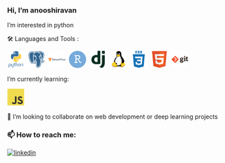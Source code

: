  ### Hi, I’m anooshiravan
 I’m interested in python 
 
 :hammer_and_wrench: Languages and Tools : <div>
  <img src="https://github.com/devicons/devicon/blob/master/icons/python/python-original-wordmark.svg"  title="python" alt="python" width="40" height="40"/>&nbsp;
  <img src="https://github.com/devicons/devicon/blob/master/icons/postgresql/postgresql-plain.svg"  title="postgresql" alt="postgresql" width="40" height="40"/>&nbsp;
  <img src="https://github.com/devicons/devicon/blob/master/icons/tensorflow/tensorflow-original-wordmark.svg"  title="tensorflow" alt="tensorflow" width="40" height="40"/>&nbsp;
  <img src="https://github.com/devicons/devicon/blob/master/icons/rstudio/rstudio-original.svg"  title="rstudio" alt="rstudio" width="40" height="40"/>&nbsp;
  <img src="https://github.com/devicons/devicon/blob/master/icons/django/django-plain.svg"  title="django" alt="django" width="40" height="40"/>&nbsp;
  <img src="https://github.com/devicons/devicon/blob/master/icons/linux/linux-original.svg"  title="linux" alt="linux" width="40" height="40"/>&nbsp;
  <img src="https://github.com/devicons/devicon/blob/master/icons/css3/css3-plain-wordmark.svg"  title="CSS3" alt="CSS" width="40" height="40"/>&nbsp;
  <img src="https://github.com/devicons/devicon/blob/master/icons/html5/html5-original.svg" title="HTML5" alt="HTML" width="40" height="40"/>&nbsp;
  <img src="https://github.com/devicons/devicon/blob/master/icons/git/git-original-wordmark.svg" title="Git" alt="Git" width="40" height="40"/>
</div>

  I’m currently learning: <div>
  <img src="https://github.com/devicons/devicon/blob/master/icons/javascript/javascript-original.svg" title="Git" alt="Git" width="40" height="40"/>
</div>

 💞️ I’m looking to collaborate on web development or deep learning projects


 ### :mailbox: How to reach me: <p>
  <a href="https://www.linkedin.com/in/anooshiravan-houshmand-297ba6196" rel="nofollow noreferrer">
    <img src="https://img.shields.io/badge/-anooshiravan-blue?style=flat&logo=Linkedin&logoColor=white" alt="linkedin"> 
  </a>
</p>



<!---
anooshiravan-G1/anooshiravan-G1 is a ✨ special ✨ repository because its `README.md` (this file) appears on your GitHub profile.
You can click the Preview link to take a look at your changes.
--->
